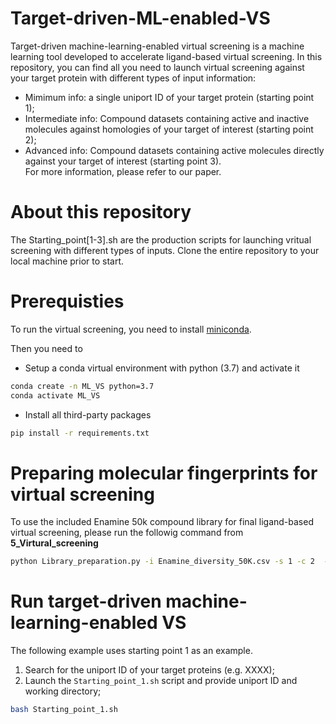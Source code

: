 # Target-driven-ML-enabled-VS
Target-driven machine-learning-enabled virtual screening is a machine learning tool developed to accelerate ligand-based virtual screening. In this repository, you can find all you need to launch virtual screening against your target protein with different types of input information:
- Mimimum info: a single uniport ID of your target protein (starting point 1); 
- Intermediate info: Compound datasets containing active and inactive molecules against homologies of your target of interest (starting point 2);
- Advanced info: Compound datasets containing active molecules directly against your target of interest (starting point 3).    
For more information, please refer to our paper.

# About this repository
The Starting_point[1-3].sh are the production scripts for launching vritual screening with different types of inputs. Clone the entire repository to your local machine prior to start.

# Prerequisties
To run the virtual screening, you need to install [miniconda](https://docs.conda.io/en/latest/miniconda.html).

Then you need to 
- Setup a conda virtual environment with python (3.7) and activate it
```bash
conda create -n ML_VS python=3.7
conda activate ML_VS
```
- Install all third-party packages 
```bash
pip install -r requirements.txt
```

# Preparing molecular fingerprints for virtual screening
To use the included Enamine 50k compound library for final ligand-based virtual screening, please run the followig command from **5_Virtural_screening**
```bash
python Library_preparation.py -i Enamine_diversity_50K.csv -s 1 -c 2  -f Enamine_diversity_50K_morgan_1024_FP
```

# Run target-driven machine-learning-enabled VS
The following example uses starting point 1 as an example.
1. Search for the uniport ID of your target proteins (e.g. XXXX);
2. Launch the ```Starting_point_1.sh``` script and provide uniport ID and working directory;
```bash
bash Starting_point_1.sh
```
